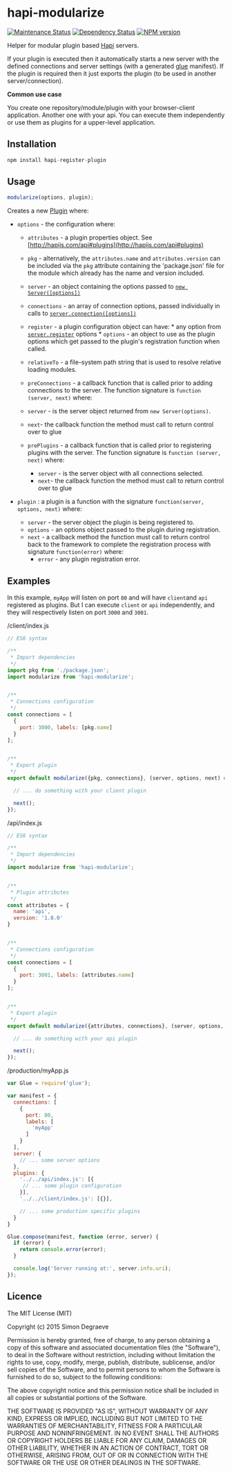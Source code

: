 # hapi-modularize

[![Maintenance Status][status-image]][status-url] [![Dependency Status][deps-image]][deps-url] [![NPM version][npm-image]][npm-url]

Helper for modular plugin based [Hapi](https://github.com/hapijs/hapi) servers.

If your plugin is executed then it automatically starts a new server with the defined connections and server settings (with a generated [glue](https://github.com/hapijs/glue) manifest). If the plugin is required then it just exports the plugin (to be used in another server/connection).

**Common use case**

You create one repository/module/plugin with your browser-client application. Another one with your api. You can execute them independently or use them as plugins for a upper-level application.

## Installation

```js
npm install hapi-register-plugin
```

## Usage

```js
modularize(options, plugin);
```

Creates a new [Plugin](http://hapijs.com/api#plugins) where:

- `options` - the configuration where:

  - `attributes` - a plugin properties object. See [http://hapijs.com/api#plugins](http://hapijs.com/api#plugins)

   - `pkg` - alternatively, the `attributes.name` and `attributes.version` can be included via the `pkg` attribute containing the 'package.json' file for the module which already has the name and version included.

  - `server` - an object containing the options passed to [`new Server([options])`](http://hapijs.com/api#new-serveroptions)

  - `connections` - an array of connection options, passed individually in calls to [`server.connection([options])`](http://hapijs.com/api#serverconnectionoptions)

  - `register` - a plugin configuration object can have:
        * any option from [`server.register`](http://hapijs.com/api#serverregisterplugins-options-callback) options
        * `options` - an object to use as the plugin options which get passed to the plugin's registration function when called.

  - `relativeTo` - a file-system path string that is used to resolve relative loading modules.

  -  `preConnections` - a callback function that is called prior to adding connections to the server. The function signature is `function (server, next)` where:
    - `server` - is the server object returned from `new Server(options)`.
    - `next`-  the callback function the method must call to return control over to glue

  - `prePlugins` - a callback function that is called prior to registering plugins with the server. The function signature is `function (server, next)` where:
    - `server` - is the server object with all connections selected.
    - `next`-  the callback function the method must call to return control over to glue

- `plugin` : a plugin is a function with the signature `function(server, options, next)` where:

  - `server` - the server object the plugin is being registered to.
  - `options` - an options object passed to the plugin during registration.
  - `next` - a callback method the function must call to return control back to the framework to complete the registration process with signature `function(error)` where:
    - `error` - any plugin registration error.



## Examples

In this example, `myApp` will listen on port `80` and will have `client`and `api` registered as plugins. But I can execute `client` or `api` independently, and they will respectively listen on port `3000` and `3001`.

/client/index.js
```js
// ES6 syntax

/**
 * Import dependencies
 */
import pkg from './package.json';
import modularize from 'hapi-modularize';


/**
 * Connections configuration
 */
const connections = [
  {
    port: 3000, labels: [pkg.name]
  }
];


/**
 * Export plugin
 */
export default modularize({pkg, connections}, (server, options, next) => {

  // ... do something with your client plugin

  next();
});

```

/api/index.js
```js
// ES6 syntax

/**
 * Import dependencies
 */
import modularize from 'hapi-modularize';


/**
 * Plugin attributes
 */
const attributes = {
  name: 'api',
  version: '1.0.0'
}


/**
 * Connections configuration
 */
const connections = [
  {
    port: 3001, labels: [attributes.name]
  }
];


/**
 * Export plugin
 */
export default modularize({attributes, connections}, (server, options, next) => {

  // ... do something with your api plugin

  next();
});

```

/production/myApp.js
```js
var Glue = require('glue');

var manifest = {
  connections: [
    {
      port: 80,
      labels: [
        'myApp'
      ]
    }
  ],
  server: {
    // ... some server options
  },
  plugins: {
    '../../api/index.js': [{
     // ... some plugin configuration
    }],
    '../../client/index.js': [{}],

    // ... some production specific plugins
  }
}

Glue.compose(manifest, function (error, server) {
  if (error) {
    return console.error(error);
  }

  console.log('Server running at:', server.info.uri);
});
```

## Licence

The MIT License (MIT)

Copyright (c) 2015 Simon Degraeve

Permission is hereby granted, free of charge, to any person obtaining a copy
of this software and associated documentation files (the "Software"), to deal
in the Software without restriction, including without limitation the rights
to use, copy, modify, merge, publish, distribute, sublicense, and/or sell
copies of the Software, and to permit persons to whom the Software is
furnished to do so, subject to the following conditions:

The above copyright notice and this permission notice shall be included in all
copies or substantial portions of the Software.

THE SOFTWARE IS PROVIDED "AS IS", WITHOUT WARRANTY OF ANY KIND, EXPRESS OR
IMPLIED, INCLUDING BUT NOT LIMITED TO THE WARRANTIES OF MERCHANTABILITY,
FITNESS FOR A PARTICULAR PURPOSE AND NONINFRINGEMENT. IN NO EVENT SHALL THE
AUTHORS OR COPYRIGHT HOLDERS BE LIABLE FOR ANY CLAIM, DAMAGES OR OTHER
LIABILITY, WHETHER IN AN ACTION OF CONTRACT, TORT OR OTHERWISE, ARISING FROM,
OUT OF OR IN CONNECTION WITH THE SOFTWARE OR THE USE OR OTHER DEALINGS IN THE
SOFTWARE.


[status-url]: https://github.com/SimonDegraeve/hapi-modularize/pulse
[status-image]: http://img.shields.io/badge/status-maintained-brightgreen.svg?style=flat-square

[deps-url]: https://david-dm.org/SimonDegraeve/hapi-modularize
[deps-image]: https://img.shields.io/david/SimonDegraeve/hapi-modularize.svg?style=flat-square

[npm-url]: https://npmjs.org/package/hapi-modularize
[npm-image]: http://img.shields.io/npm/v/hapi-modularize.svg?style=flat-square